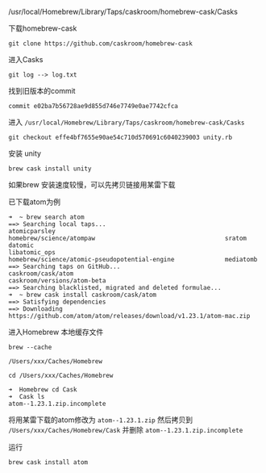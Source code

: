 /usr/local/Homebrew/Library/Taps/caskroom/homebrew-cask/Casks

下载homebrew-cask

```git
git clone https://github.com/caskroom/homebrew-cask
```

进入Casks

```shell
git log --> log.txt
```

找到旧版本的commit

```
commit e02ba7b56728ae9d855d746e7749e0ae7742cfca
```

进入 `/usr/local/Homebrew/Library/Taps/caskroom/homebrew-cask/Casks`

```shell
git checkout effe4bf7655e90ae54c710d570691c6040239003 unity.rb
```

安装 unity

```shell
brew cask install unity
```

如果brew 安装速度较慢，可以先拷贝链接用某雷下载

已下载atom为例

```shell
➜  ~ brew search atom
==> Searching local taps...
atomicparsley                                               homebrew/science/atompaw                                    sratom
datomic                                                     libatomic_ops
homebrew/science/atomic-pseudopotential-engine              mediatomb
==> Searching taps on GitHub...
caskroom/cask/atom                                                                        caskroom/versions/atom-beta
==> Searching blacklisted, migrated and deleted formulae...
➜  ~ brew cask install caskroom/cask/atom
==> Satisfying dependencies
==> Downloading https://github.com/atom/atom/releases/download/v1.23.1/atom-mac.zip
```

进入Homebrew 本地缓存文件

```shell
brew --cache

/Users/xxx/Caches/Homebrew

cd /Users/xxx/Caches/Homebrew

➜  Homebrew cd Cask
➜  Cask ls
atom--1.23.1.zip.incomplete
```

将用某雷下载的atom修改为 `atom--1.23.1.zip` 然后拷贝到 `/Users/xxx/Caches/Homebrew/Cask` 并删除 `atom--1.23.1.zip.incomplete`

运行

```shell
brew cask install atom
```
